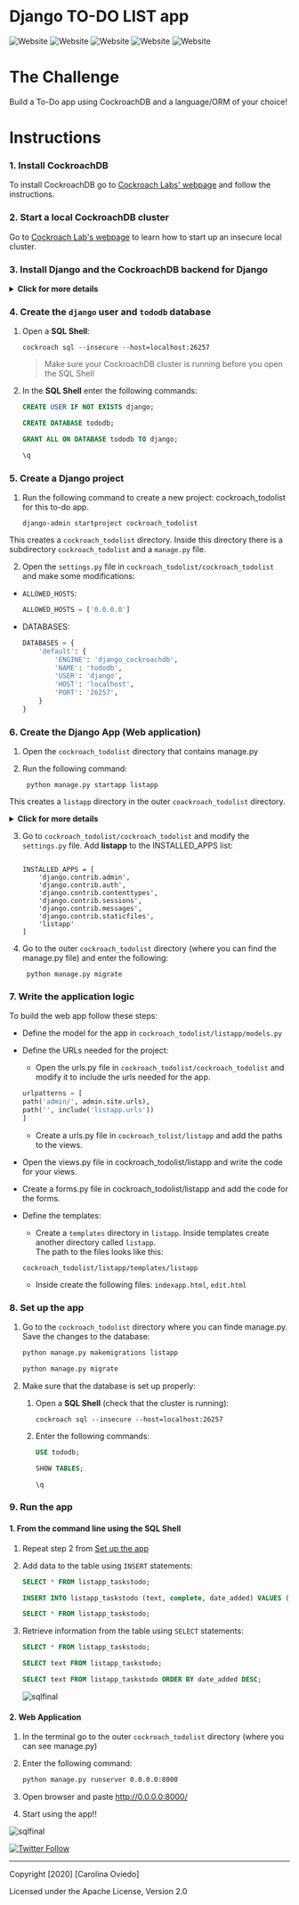 # Django TO-DO LIST app
![Website](https://img.shields.io/website?label=v20.1.7&style=flat-square&up_color=green&up_message=CockroachDB&url=https%3A%2F%2Fwww.cockroachlabs.com%2F) ![Website](https://img.shields.io/website?label=3.0&style=flat-square&up_color=yellow&up_message=PYTHON&url=https%3A%2F%2Fwww.python.org%2F) ![Website](https://img.shields.io/website?label=v3.0%20&style=flat-square&up_color=success&up_message=DJANGO&url=https%3A%2F%2Fwww.djangoproject.com%2F) ![Website](https://img.shields.io/website?label=BASIC&style=flat-square&up_color=blue&up_message=HTLM&url=https%3A%2F%2Fwww.cockroachlabs.com%2F) ![Website](https://img.shields.io/website?label=License&style=flat-square&up_color=blue&up_message=Apache%202.0&url=http%3A%2F%2Fwww.apache.org%2Flicenses%2FLICENSE-2.0.html)


# The Challenge  


Build a To-Do app using CockroachDB and a language/ORM of your choice!  



# Instructions   

### 1. Install CockroachDB     

To install CockroachDB go to [Cockroach Labs' webpage](https://www.cockroachlabs.com/docs/v20.1/install-cockroachdb-mac) and follow the instructions.   


### 2. Start a local CockroachDB cluster 

Go to [Cockroach Lab's webpage](https://www.cockroachlabs.com/docs/v20.1/start-a-local-cluster) to learn how to start up an insecure local cluster.    


### 3. Install Django and the CockroachDB backend for Django  



<details><summary> <b> Click for more details </b> </summary>
<p>


1.  Set up and activate a  virtual environment: 
    ```shell
    python3.8 -m venv <name>
    source <name>/bin/activate
    ```
1. Install Django: 
    ```shell
    python3.8 -m pip install django==3.0.*
    ```
1. Install one of the `psycopg2` prerequesites ( [psycopg2-binary](https://pypi.org/project/psycopg2-binary/) for this project)  

1. Install the **CockroachDB Django backend**: 
    ```shell
    python -m pip install django-cockroachdb==3.0.*
    ```  


</p>
</details>   



### 4. Create the `django` user and `tododb` database 
1. Open a **SQL Shell**: 
    ```shell 
    cockroach sql --insecure --host=localhost:26257
    ```

    >Make sure your CockroachDB cluster is running before you open the SQL Shell

1. In the **SQL Shell** enter the following commands: 
    ```sql
    CREATE USER IF NOT EXISTS django;  

    CREATE DATABASE tododb;   

    GRANT ALL ON DATABASE tododb TO django;  

    \q
    ``` 
    
   

### 5. Create a Django project  

1. Run the following command to create a new project: cockroach_todolist for this to-do app. 

    ```shell
    django-admin startproject cockroach_todolist
    ``` 
    
This creates a `cockroach_todolist` directory. Inside this directory there is a subdirectory `cockroach_todolist` and a `manage.py` file. 

2. Open the `settings.py` file in `cockroach_todolist/cockroach_todolist` and make some modifications:  
+  `ALLOWED_HOSTS`: 

    ```python
    ALLOWED_HOSTS = ['0.0.0.0']
    ```  

+ DATABASES:  

    ```python
    DATABASES = {
        'default': {
            'ENGINE': 'django_cockroachdb',
            'NAME': 'tododb',
            'USER': 'django',
            'HOST': 'localhost',
            'PORT': '26257',
        }
    }
    ``` 


### 6. Create the Django App (Web application)
1. Open the `cockroach_todolist` directory that contains manage.py 

2. Run the following command:
    ```shell
     python manage.py startapp listapp
    ```    


This creates a `listapp` directory in the outer `coackroach_todolist` directory.  

<details><summary> <b> Click for more details </b> </summary> <p>

The project and app directories now look like this:   
![directories](img/directories.png)

</p>
</details>   


 
3. Go to `cockroach_todolist/cockroach_todolist` and modify the `settings.py` file. Add **listapp** to the INSTALLED_APPS list:   

    ```shell

    INSTALLED_APPS = [
        'django.contrib.admin',
        'django.contrib.auth',
        'django.contrib.contenttypes',
        'django.contrib.sessions',
        'django.contrib.messages',
        'django.contrib.staticfiles',
        'listapp'
    ]  
    ```
4. Go to the outer `cockroach_todolist` directory (where you can find the manage.py file) and enter the following: 
    
    ```shell
     python manage.py migrate 
      ```


### 7. Write the application logic

To build the web app follow these steps: 
+ Define the model for the app in `cockroach_todolist/listapp/models.py` 
+ Define the URLs needed for the project:    
    +   Open the urls.py file in `cockroach_todolist/cockroach_todolist` and modify it to include the urls needed for the app.   


    ```python
    urlpatterns = [
    path('admin/', admin.site.urls),
    path('', include('listapp.urls'))
    ]
     ```  

     + Create a urls.py file in `cockroach_tolist/listapp` and add the paths to the views.

+ Open the views.py file in cockroach_todolist/listapp and write the code for your views. 
+ Create a forms.py file in cockroach_todolist/listapp and add the code for the forms. 

+ Define the templates:   
    + Create a `templates` directory in `listapp`. Inside templates create another directory called `listapp`.  
    The path to the files looks like this:  

    ```shell  
    cockroach_todolist/listapp/templates/listapp
    ```  

    + Inside create the following files: `indexapp.html`, `edit.html`

   
### 8. Set up the app 

1. Go to the `cockroach_todolist` directory where you can finde manage.py. Save the changes to the database:  
    ```bash
    python manage.py makemigrations listapp 

    python manage.py migrate
    ```    
2. Make sure that the database is set up properly:  

    1. Open a **SQL Shell** (check that the cluster is running): 
        ```shell
        cockroach sql --insecure --host=localhost:26257
        ```     
    2. Enter the following commands:


        ```sql
       USE tododb;   

       SHOW TABLES;  

       \q

        ```


### 9. Run the app  


#### **1.  From the command line using the SQL Shell**  
1. Repeat step 2 from [Set up the app](#Set_up_the_app ) 
2. Add data to the table using `INSERT` statements:    

    ```sql
    SELECT * FROM listapp_taskstodo; 

    INSERT INTO listapp_taskstodo (text, complete, date_added) VALUES ('Cockroach Uni Courses', 'False', NOW()); 

    SELECT * FROM listapp_taskstodo;  
    ```


2. Retrieve information from the table using `SELECT` statements: 

    ```sql
    SELECT * FROM listapp_taskstodo; 

    SELECT text FROM listapp_taskstodo; 

    SELECT text FROM listapp_taskstodo ORDER BY date_added DESC;
    ```   
    
    ![sqlfinal](img/sqlfinal.png)
    


#### **2. Web Application**    
1. In the terminal go to the outer `cockroach_todolist` directory (where you can see manage.py)  
2. Enter the following command:
    ```bash
    python manage.py runserver 0.0.0.0:8000
    ```  
3. Open browser and paste http://0.0.0.0:8000/  

4. Start using the app!!   

 ![sqlfinal](img/webappfinal.png)


[![Twitter Follow](https://img.shields.io/twitter/follow/Caro_Oviedo_?color=1DA1F2&logo=twitter&style=for-the-badge)](https://twitter.com/Caro_Oviedo_)

****** 


   Copyright [2020] [Carolina Oviedo]

   Licensed under the Apache License, Version 2.0 
